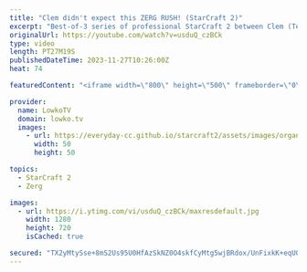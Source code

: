 ```yaml
---
title: "Clem didn't expect this ZERG RUSH! (StarCraft 2)"
excerpt: "Best-of-3 series of professional StarCraft 2 between Clem (Terran) and Wayne (Zerg). Match was played during the European Regionals of the ESL StarCraft 2 Masters Winter. Support my work: https://patreon.com/lowkotv  Lowko merch: https://lowko.shop Tech setup: https://lowko.tv/setup  My second channel:"
originalUrl: https://youtube.com/watch?v=usduQ_czBCk
type: video
length: PT27M19S
publishedDateTime: 2023-11-27T10:26:00Z
heat: 74

featuredContent: "<iframe width=\"800\" height=\"500\" frameborder=\"0\" src=\"https://www.youtube.com/embed/usduQ_czBCk\" allow=\"accelerometer; autoplay; encrypted-media; gyroscope; picture-in-picture\" allowfullscreen></iframe>"

provider:
  name: LowkoTV
  domain: lowko.tv
  images:
    - url: https://everyday-cc.github.io/starcraft2/assets/images/organizations/lowko.tv-50x50.jpg
      width: 50
      height: 50

topics:
  - StarCraft 2
  - Zerg

images:
  - url: https://i.ytimg.com/vi/usduQ_czBCk/maxresdefault.jpg
    width: 1280
    height: 720
    isCached: true

secured: "TX2yMtySse+8mS2Us95U0HfAzSkNZ0O4skfCyMtg5wjBRdox/UnFixkK+eqUQS2t35cbcTzye9wkuPKEEf3WPbD/LAGQUZ3f0Cwf1D5+7/0qLNLiIyvB+TWIyYBI9wC3zIq5cHlnjNrKkRSdIuF2eQG8ryZCA7/pF9yEtrlvpW6sb4ViRtcz/xuuH9xglO7Ni+MbFpyzrhkMWWykLoiabIOznzlX61I/uNtBfv4tAxdve0HqlM2dRCyhfXcsYVp5B64+vy79Bhrngj4QcWI3rwWeb49VS/Ualopq5dzAUkSdp9FQhb8sVTK+tF8ZS4oDnbDGoLzQDY8Z8++JGi9iXJCrARcPP9yPfmv31aAcGw5qPR9nTi3Ogqkm6187/mW3PU/coZeypaHOm7YDSyANdSH15fJtsNzqSni7s+laHX8=;beVZAohUEzBcSumZYhG/Qw=="
---
```


